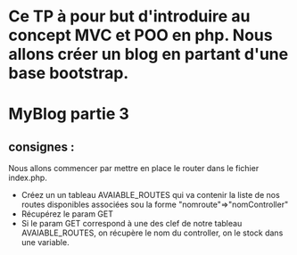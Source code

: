 # Ce TP à pour but d'introduire au concept MVC et POO en php. Nous allons créer un blog en partant d'une base bootstrap.

# MyBlog partie 3
## consignes : 
Nous allons commencer par mettre en place le router dans le fichier index.php.
- Créez un un tableau AVAIABLE_ROUTES qui va contenir la liste de nos routes disponibles associées sou la forme "nomroute"=>"nomController"
- Récupérez le param GET 
- Si le param GET correspond à une des clef de notre tableau AVAIABLE_ROUTES, on récupère le nom du controller, on le stock dans une variable.

    
